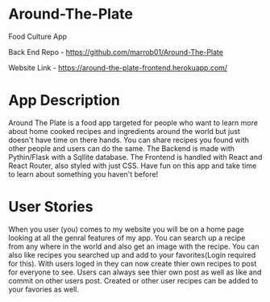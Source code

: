 # Around-The-Plate
Food Culture App

Back End Repo - https://github.com/marrob01/Around-The-Plate

Website Link - https://around-the-plate-frontend.herokuapp.com/

# App Description 

Around The Plate is a food app targeted for people who want to learn more about home cooked recipes and ingredients around the world but just doesn't have time on there hands. You can share recipes you found with other people and users can do the same. The Backend is made with Pythin/Flask with a Sqllite database. The Frontend is handled with React and React Router, also styled with just CSS.  Have fun on this app and take time to learn about something you haven't before!

# User Stories

When you user (you) comes to my website you will be on a home page looking at all the genral features of my app. You can search up a recipe from any where in the world and also get an image with the recipe. You can also like recipes you searched up and add to your favorites(Login required for this). With users loged in they can now create thier own recipes to post for everyone to see. Users can always see thier own post as well as like and commit on other users post. Created or other user recipes can be added to your favories as well. 
